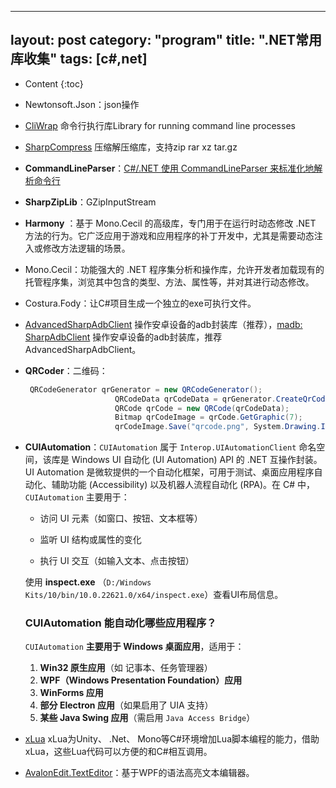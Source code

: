 ﻿---

layout:		post
category:	"program"
title:		".NET常用库收集"
tags:		[c#,net]
---
- Content
{:toc}


- Newtonsoft.Json：json操作

- [CliWrap](https://github.com/Tyrrrz/CliWrap)  命令行执行库Library for running command line processes

- [SharpCompress](https://github.com/adamhathcock/sharpcompress)  压缩解压缩库，支持zip rar xz tar.gz

- **CommandLineParser**：[C#/.NET 使用 CommandLineParser 来标准化地解析命令行](https://blog.walterlv.com/post/introduce-command-line-parser.html)

- **SharpZipLib**：GZipInputStream

- **Harmony** ：基于 Mono.Cecil 的高级库，专门用于在运行时动态修改 .NET 方法的行为。它广泛应用于游戏和应用程序的补丁开发中，尤其是需要动态注入或修改方法逻辑的场景。

- Mono.Cecil：功能强大的 .NET 程序集分析和操作库，允许开发者加载现有的托管程序集，浏览其中包含的类型、方法、属性等，并对其进行动态修改。

- Costura.Fody：让C#项目生成一个独立的exe可执行文件。

- [AdvancedSharpAdbClient](https://github.com/yungd1plomat/AdvancedSharpAdbClient)  操作安卓设备的adb封装库（推荐），[madb: SharpAdbClient](https://github.com/quamotion/madb)  操作安卓设备的adb封装库，推荐AdvancedSharpAdbClient。

- **QRCoder**：二维码：

  ```csharp
   QRCodeGenerator qrGenerator = new QRCodeGenerator();
                      QRCodeData qrCodeData = qrGenerator.CreateQrCode(url, QRCodeGenerator.ECCLevel.Q);
                      QRCode qrCode = new QRCode(qrCodeData);
                      Bitmap qrCodeImage = qrCode.GetGraphic(7);
                      qrCodeImage.Save("qrcode.png", System.Drawing.Imaging.ImageFormat.Png);
  ```

- **CUIAutomation**：`CUIAutomation` 属于 `Interop.UIAutomationClient` 命名空间，该库是 Windows UI 自动化 (UI Automation) API 的 .NET 互操作封装。UI Automation 是微软提供的一个自动化框架，可用于测试、桌面应用程序自动化、辅助功能 (Accessibility) 以及机器人流程自动化 (RPA)。在 C# 中，`CUIAutomation` 主要用于：

  - 访问 UI 元素（如窗口、按钮、文本框等）

  - 监听 UI 结构或属性的变化

  - 执行 UI 交互（如输入文本、点击按钮）

  使用 **inspect.exe** （`D:/Windows Kits/10/bin/10.0.22621.0/x64/inspect.exe`）查看UI布局信息。

  ### **CUIAutomation 能自动化哪些应用程序？**

  `CUIAutomation` **主要用于 Windows 桌面应用**，适用于：

  1. **Win32 原生应用**（如 记事本、任务管理器）
  2. **WPF（Windows Presentation Foundation）应用**
  3. **WinForms 应用**
  4. **部分 Electron 应用**（如果启用了 UIA 支持）
  5. **某些 Java Swing 应用**（需启用 `Java Access Bridge`）

- [xLua](https://github.com/Tencent/xLua)  xLua为Unity、 .Net、 Mono等C#环境增加Lua脚本编程的能力，借助xLua，这些Lua代码可以方便的和C#相互调用。

- [AvalonEdit.TextEditor](https://github.com/icsharpcode/AvalonEdit)：基于WPF的语法高亮文本编辑器。
